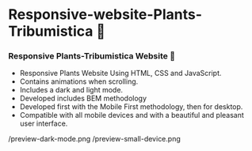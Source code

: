 # Responsive-website-Plants-Tribumistica 🎍 
 

### Responsive Plants-Tribumistica Website  🎍

- Responsive Plants Website Using HTML, CSS and JavaScript.
- Contains animations when scrolling.
- Includes a dark and light mode.
- Developed includes BEM methodology
- Developed first with the Mobile First methodology, then for desktop.
- Compatible with all mobile devices and with a beautiful and pleasant user interface.


/preview-dark-mode.png
/preview-small-device.png

